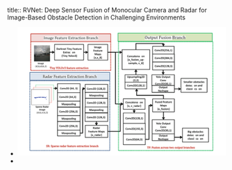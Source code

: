 title:: RVNet: Deep Sensor Fusion of Monocular Camera and Radar for Image-Based Obstacle Detection in Challenging Environments

- ![image.png](../assets/image_1653536952857_0.png)
-